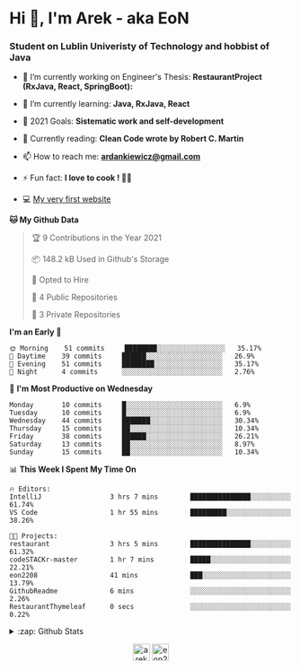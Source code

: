 <h1> Hi 👋, I'm Arek - aka EoN </h1>
<h3> Student on Lublin Univeristy of Technology and hobbist of Java</h3>

- 🔭 I’m currently working on Engineer's Thesis: **RestaurantProject (RxJava, React, SpringBoot):**

- 🌱 I’m currently learning: **Java, RxJava, React**

<!--- - 👨‍💻 All of my projects are available at: [Repository] --->
- 🥅 2021 Goals: **Sistematic work and self-development**

- 📖 Currently reading: **Clean Code wrote by Robert C. Martin**

- 📫 How to reach me: **ardankiewicz@gmail.com**

- ⚡ Fun fact: **I love to cook ! 🍖🍳**

- 💻 [My very first website][website] 


<!--START_SECTION:waka-->
**🐱 My Github Data** 

> 🏆 9 Contributions in the Year 2021
 > 
> 📦 148.2 kB Used in Github's Storage 
 > 
> 💼 Opted to Hire
 > 
> 📜 4 Public Repositories 
 > 
> 🔑 3 Private Repositories  
 > 
**I'm an Early 🐤** 

```text
🌞 Morning    51 commits     ████████░░░░░░░░░░░░░░░░░   35.17% 
🌆 Daytime    39 commits     ██████░░░░░░░░░░░░░░░░░░░   26.9% 
🌃 Evening    51 commits     ████████░░░░░░░░░░░░░░░░░   35.17% 
🌙 Night      4 commits      ░░░░░░░░░░░░░░░░░░░░░░░░░   2.76%

```
📅 **I'm Most Productive on Wednesday** 

```text
Monday       10 commits     █░░░░░░░░░░░░░░░░░░░░░░░░   6.9% 
Tuesday      10 commits     █░░░░░░░░░░░░░░░░░░░░░░░░   6.9% 
Wednesday    44 commits     ███████░░░░░░░░░░░░░░░░░░   30.34% 
Thursday     15 commits     ██░░░░░░░░░░░░░░░░░░░░░░░   10.34% 
Friday       38 commits     ██████░░░░░░░░░░░░░░░░░░░   26.21% 
Saturday     13 commits     ██░░░░░░░░░░░░░░░░░░░░░░░   8.97% 
Sunday       15 commits     ██░░░░░░░░░░░░░░░░░░░░░░░   10.34%

```


📊 **This Week I Spent My Time On** 

```text
🔥 Editors: 
IntelliJ                 3 hrs 7 mins        ███████████████░░░░░░░░░░   61.74% 
VS Code                  1 hr 55 mins        █████████░░░░░░░░░░░░░░░░   38.26%

🐱‍💻 Projects: 
restaurant               3 hrs 5 mins        ███████████████░░░░░░░░░░   61.32% 
codeSTACKr-master        1 hr 7 mins         █████░░░░░░░░░░░░░░░░░░░░   22.21% 
eon2208                  41 mins             ███░░░░░░░░░░░░░░░░░░░░░░   13.79% 
GithubReadme             6 mins              ░░░░░░░░░░░░░░░░░░░░░░░░░   2.26% 
RestaurantThymeleaf      0 secs              ░░░░░░░░░░░░░░░░░░░░░░░░░   0.22%

```


<!--END_SECTION:waka-->

<details>
  <summary>:zap: Github Stats</summary>
  <img align="left" alt="codeSTACKr's Github Stats" src="https://github-readme-stats.codestackr.vercel.app/api?username=eon2208&show_icons=true&hide_border=true" />
 <img align="left" src="https://github-readme-stats.vercel.app/api/top-langs/?username=eon2208&layout=compact" alt="eon2208" /></p>
</details>


<p align="center">
<a href="https://linkedin.com/in/arek dankiewicz" target="blank"><img align="center" src="https://cdn.jsdelivr.net/npm/simple-icons@3.0.1/icons/linkedin.svg" alt="arek dankiewicz" height="30" width="30" /></a>
<a href="https://instagram.com/eon2208" target="blank"><img align="center" src="https://cdn.jsdelivr.net/npm/simple-icons@3.0.1/icons/instagram.svg" alt="eon2208" height="30" width="30" /></a>
</p>

[website]: https://jardan.biz/
[EonSnack]: https://github.com/eon2208/favouriteRestaurant/
[Repository]: https://github.com/eon2208?tab=repositories
